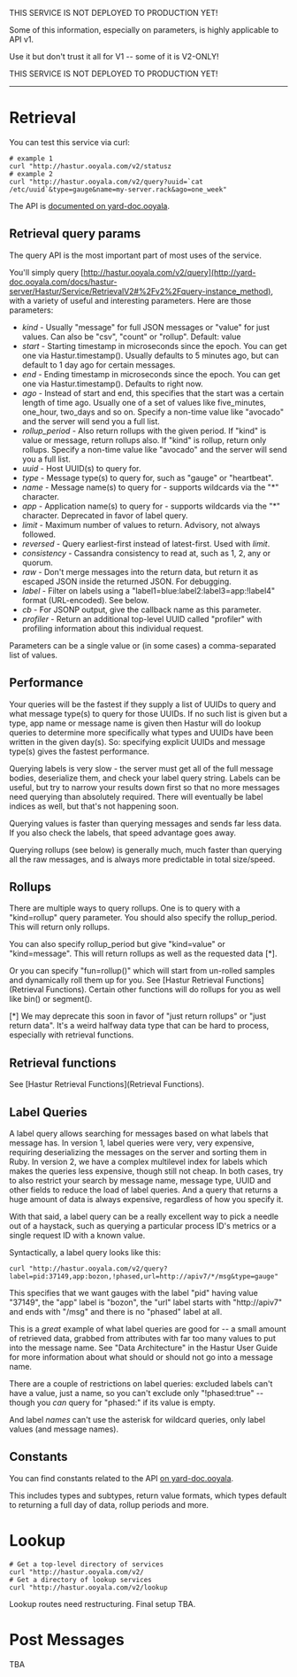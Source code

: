 THIS SERVICE IS NOT DEPLOYED TO PRODUCTION YET!

Some of this information, especially on parameters, is highly applicable to API v1.

Use it but don't trust it all for V1 -- some of it is V2-ONLY!

THIS SERVICE IS NOT DEPLOYED TO PRODUCTION YET!

--------------------------------------

# Retrieval

You can test this service via curl:

~~~
# example 1
curl "http://hastur.ooyala.com/v2/statusz
# example 2
curl "http://hastur.ooyala.com/v2/query?uuid=`cat /etc/uuid`&type=gauge&name=my-server.rack&ago=one_week"
~~~

The API is [documented on yard-doc.ooyala](http://yard-doc.ooyala.com/docs/hastur-server/Hastur/Service/RetrievalV2).

## Retrieval query params

The query API is the most important part of most uses of the service.

You'll simply query [http://hastur.ooyala.com/v2/query](http://yard-doc.ooyala.com/docs/hastur-server/Hastur/Service/RetrievalV2#%2Fv2%2Fquery-instance_method), with a variety of useful and interesting parameters.  Here are those parameters:

* _kind_ - Usually "message" for full JSON messages or "value" for just values.  Can also be "csv", "count" or "rollup".  Default: value
* _start_ - Starting timestamp in microseconds since the epoch.  You can get one via Hastur.timestamp().  Usually defaults to 5 minutes ago, but can default to 1 day ago for certain messages.
* _end_ - Ending timestamp in microseconds since the epoch.  You can get one via Hastur.timestamp().  Defaults to right now.
* _ago_ - Instead of start and end, this specifies that the start was a certain length of time ago.  Usually one of a set of values like five_minutes, one_hour, two_days and so on.  Specify a non-time value like "avocado" and the server will send you a full list.
* _rollup_period_ - Also return rollups with the given period.  If "kind" is value or message, return rollups also.  If "kind" is rollup, return only rollups.  Specify a non-time value like "avocado" and the server will send you a full list.
* _uuid_ - Host UUID(s) to query for.
* _type_ - Message type(s) to query for, such as "gauge" or "heartbeat".
* _name_ - Message name(s) to query for - supports wildcards via the "*" character.
* _app_ - Application name(s) to query for - supports wildcards via the "*" character.  Deprecated in favor of label query.
* _limit_ - Maximum number of values to return.  Advisory, not always followed.
* _reversed_ - Query earliest-first instead of latest-first.  Used with _limit_.
* _consistency_ - Cassandra consistency to read at, such as 1, 2, any or quorum.
* _raw_ - Don't merge messages into the return data, but return it as escaped JSON inside the returned JSON.  For debugging.
* _label_ - Filter on labels using a "label1=blue:label2:label3=app:!label4" format (URL-encoded).  See below.
* _cb_ - For JSONP output, give the callback name as this parameter.
* _profiler_ - Return an additional top-level UUID called "profiler" with profiling information about this individual request.

Parameters can be a single value or (in some cases) a comma-separated list of values.

## Performance

Your queries will be the fastest if they supply a list of UUIDs to query and what message type(s) to query for those UUIDs.  If no such list is given but a type, app name or message name is given then Hastur will do lookup queries to determine more specifically what types and UUIDs have been written in the given day(s).  So: specifying explicit UUIDs and message type(s) gives the fastest performance.

Querying labels is very slow - the server must get all of the full message bodies, deserialize them, and check your label query string.  Labels can be useful, but try to narrow your results down first so that no more messages need querying than absolutely required.  There will eventually be label indices as well, but that's not happening soon.

Querying values is faster than querying messages and sends far less data.  If you also check the labels, that speed advantage goes away.

Querying rollups (see below) is generally much, much faster than querying all the raw messages, and is always more predictable in total size/speed.

## Rollups

There are multiple ways to query rollups.  One is to query with a "kind=rollup" query parameter.  You should also specify the rollup_period.  This will return only rollups.

You can also specify rollup_period but give "kind=value" or "kind=message".  This will return rollups as well as the requested data [*].

Or you can specify "fun=rollup()" which will start from un-rolled samples and dynamically roll them up for you.  See [Hastur Retrieval Functions](Retrieval Functions).  Certain other functions will do rollups for you as well like bin() or segment().

[*] We may deprecate this soon in favor of "just return rollups" or "just return data".  It's a weird halfway data type that can be hard to process, especially with retrieval functions.

## Retrieval functions

See [Hastur Retrieval Functions](Retrieval Functions).

## Label Queries

A label query allows searching for messages based on what labels that message has.  In version 1, label queries were very, very expensive, requiring deserializing the messages on the server and sorting them in Ruby.  In version 2, we have a complex multilevel index for labels which makes the queries less expensive, though still not cheap.  In both cases, try to also restrict your search by message name, message type, UUID and other fields to reduce the load of label queries.  And a query that returns a huge amount of data is always expensive, regardless of how you specify it.

With that said, a label query can be a really excellent way to pick a needle out of a haystack, such as querying a particular process ID's metrics or a single request ID with a known value.

Syntactically, a label query looks like this:

    curl "http://hastur.ooyala.com/v2/query?label=pid:37149,app:bozon,!phased,url=http://apiv7/*/msg&type=gauge"

This specifies that we want gauges with the label "pid" having value "37149", the "app" label is "bozon", the "url" label starts with "http://apiv7" and ends with "/msg" and there is no "phased" label at all.

This is a *great* example of what label queries are good for -- a small amount of retrieved data, grabbed from attributes with far too many values to put into the message name.  See "Data Architecture" in the Hastur User Guide for more information about what should or should not go into a message name.

There are a couple of restrictions on label queries:  excluded labels can't have a value, just a name, so you can't exclude only "!phased:true" -- though you *can* query for "phased:" if its value is empty.

And label *names* can't use the asterisk for wildcard queries, only label values (and message names).

## Constants

You can find constants related to the API [on yard-doc.ooyala](http://yard-doc.ooyala.com/docs/hastur-server/Hastur/API/Constants).

This includes types and subtypes, return value formats, which types default to returning a full day of data, rollup periods and more.

# Lookup

~~~
# Get a top-level directory of services
curl "http://hastur.ooyala.com/v2/
# Get a directory of lookup services
curl "http://hastur.ooyala.com/v2/lookup
~~~

Lookup routes need restructuring.  Final setup TBA.

# Post Messages

TBA
